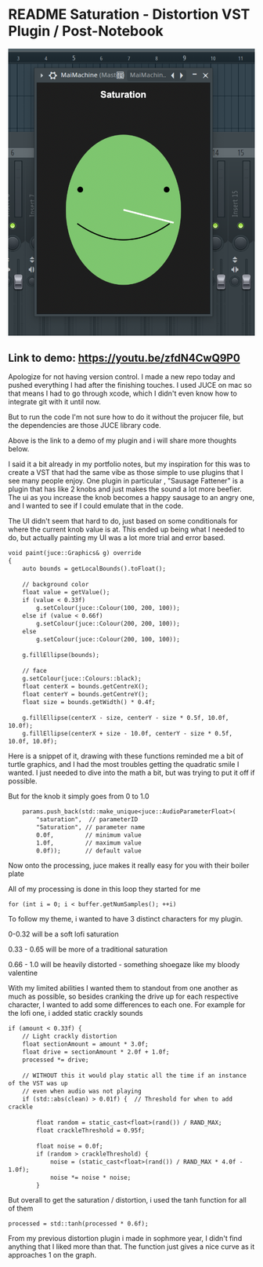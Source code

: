 # README Saturation - Distortion VST Plugin / Post-Notebook
![MaiMachine Plugin](image.png)
## Link to demo: https://youtu.be/zfdN4CwQ9P0

Apologize for not having version control.
I made a new repo today and pushed everything I had after the finishing touches.
I used JUCE on mac so that means I had to go through xcode, which I didn't even
know how to integrate git with it until now.

But to run the code I'm not sure how to do it without the projucer file, but the dependencies are those JUCE library code.

Above is the link to a demo of my plugin and i will share more thoughts below.

I said it a bit already in my portfolio notes, but my inspiration for this was to create a VST that had the same vibe as those simple to use plugins that I see many people enjoy. One plugin in particular , "Sausage Fattener" is a plugin that has like 2 knobs and just makes the sound a lot more beefier. The ui as you increase the knob becomes a happy sausage to an angry one, and I wanted to see if I could emulate that in the code.

The UI didn't seem that hard to do, just based on some conditionals for where the current knob value is at. This ended up being what I needed to do, but actually painting my UI was a lot more trial and error based.

```
void paint(juce::Graphics& g) override
{
    auto bounds = getLocalBounds().toFloat();
    
    // background color
    float value = getValue();
    if (value < 0.33f)
        g.setColour(juce::Colour(100, 200, 100));
    else if (value < 0.66f)
        g.setColour(juce::Colour(200, 200, 100));
    else
        g.setColour(juce::Colour(200, 100, 100));
        
    g.fillEllipse(bounds);

    // face
    g.setColour(juce::Colours::black);
    float centerX = bounds.getCentreX();
    float centerY = bounds.getCentreY();
    float size = bounds.getWidth() * 0.4f;

    g.fillEllipse(centerX - size, centerY - size * 0.5f, 10.0f, 10.0f);
    g.fillEllipse(centerX + size - 10.0f, centerY - size * 0.5f, 10.0f, 10.0f);
```
Here is a snippet of it, drawing with these functions reminded me a bit of turtle graphics, and I had the most troubles getting the quadratic smile I wanted. I just needed to dive into the math a bit, but was trying to put it off if possible.

But for the knob it simply goes from 0 to 1.0

```
    params.push_back(std::make_unique<juce::AudioParameterFloat>(
        "saturation",  // parameterID
        "Saturation", // parameter name
        0.0f,         // minimum value
        1.0f,         // maximum value
        0.0f));       // default value
```

Now onto the processing, juce makes it really easy for you with their boiler plate

All of my processing is done in this loop they started for me 
```
for (int i = 0; i < buffer.getNumSamples(); ++i)
```

To follow my theme, i wanted to have 3 distinct characters for my plugin.

0-0.32 will be a soft lofi saturation

0.33 - 0.65 will be more of a traditional saturation

0.66 - 1.0 will be heavily distorted - something shoegaze like my bloody valentine

With my limited abilities I wanted them to standout from one another as much as possible, so 
besides cranking the drive up for each respective character, I wanted to add some differences to each one. For example for the lofi one, i added static crackly sounds

```
if (amount < 0.33f) {
    // Light crackly distortion
    float sectionAmount = amount * 3.0f;
    float drive = sectionAmount * 2.0f + 1.0f;
    processed *= drive;

    // WITHOUT this it would play static all the time if an instance of the VST was up
    // even when audio was not playing
    if (std::abs(clean) > 0.01f) {  // Threshold for when to add crackle
        
        float random = static_cast<float>(rand()) / RAND_MAX;
        float crackleThreshold = 0.95f;
        
        float noise = 0.0f;
        if (random > crackleThreshold) {
            noise = (static_cast<float>(rand()) / RAND_MAX * 4.0f - 1.0f);
            noise *= noise * noise;
        }
```

But overall to get the saturation / distortion, i used the tanh function for all of them
```
processed = std::tanh(processed * 0.6f);
```

From my previous distortion plugin i made in sophmore year, I didn't find anything that I liked more than that. The function just gives a nice curve as it approaches 1 on the graph.
